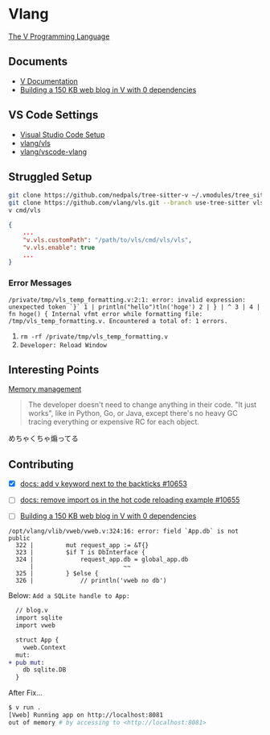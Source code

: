 # Vlang

[The V Programming Language](https://github.com/vlang/v)

## Documents

- [V Documentation](https://github.com/vlang/v/blob/master/doc/docs.md)
- [Building a 150 KB web blog in V with 0 dependencies](https://github.com/vlang/v/tree/master/tutorials/building_a_simple_web_blog_with_vweb)

## VS Code Settings

- [Visual Studio Code Setup](https://github.com/vlang/v/blob/master/doc/vscode.md)
- [vlang/vls](https://github.com/vlang/vls)
- [vlang/vscode-vlang](https://github.com/vlang/vscode-vlang)

## Struggled Setup

```sh
git clone https://github.com/nedpals/tree-sitter-v ~/.vmodules/tree_sitter_v
git clone https://github.com/vlang/vls.git --branch use-tree-sitter vls && cd vls/
v cmd/vls
```

```json
{
    ...
    "v.vls.customPath": "/path/to/vls/cmd/vls/vls",
    "v.vls.enable": true
    ...
}
```

### Error Messages

```
/private/tmp/vls_temp_formatting.v:2:1: error: invalid expression: unexpected token `}` 1 | println("hello")tln('hoge') 2 | } | ^ 3 | 4 | fn hoge() { Internal vfmt error while formatting file: /tmp/vls_temp_formatting.v. Encountered a total of: 1 errors.
```

1. `rm -rf /private/tmp/vls_temp_formatting.v`
2. `Developer: Reload Window`

## Interesting Points

[Memory management](https://github.com/vlang/v/blob/master/doc/docs.md#memory-management)

> The developer doesn't need to change anything in their code. "It just works", like in Python, Go, or Java, except there's no heavy GC tracing everything or expensive RC for each object.

めちゃくちゃ煽ってる

## Contributing

- [x] [docs: add v keyword next to the backticks #10653](https://github.com/vlang/v/pull/10653)
- [ ] [docs: remove import os in the hot code reloading example #10655](https://github.com/vlang/v/pull/10655)

- [ ] [Building a 150 KB web blog in V with 0 dependencies](https://github.com/vlang/v/tree/master/tutorials/building_a_simple_web_blog_with_vweb)

```
/opt/vlang/vlib/vweb/vweb.v:324:16: error: field `App.db` is not public
  322 |         mut request_app := &T{}
  323 |         $if T is DbInterface {
  324 |             request_app.db = global_app.db
      |                         ~~
  325 |         } $else {
  326 |             // println('vweb no db')
```

Below: `Add a SQLite handle to App:`

```diff
  // blog.v
  import sqlite
  import vweb

  struct App {
    vweb.Context
  mut:
+ pub mut:
    db sqlite.DB
  }
```

After Fix...

```sh
$ v run .
[Vweb] Running app on http://localhost:8081
out of memory # by accessing to <http://localhost:8081>
```
